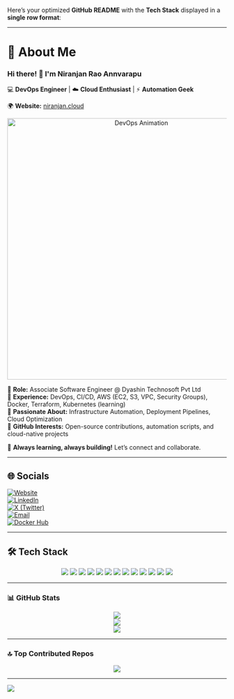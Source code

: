 Here’s your optimized **GitHub README** with the **Tech Stack** displayed in a **single row format**:  

---

# 🚀 **About Me**  
### Hi there! 👋 I'm **Niranjan Rao Annvarapu**  
💻 **DevOps Engineer** | ☁️ **Cloud Enthusiast** | ⚡ **Automation Geek**  

🌍 **Website:** [niranjan.cloud](https://niranjan.cloud)  

<div align="center">  
  <img src="https://camo.githubusercontent.com/d1e9733ec79822bcadf8b9a1035840ee511e2f022fe9f652cc163db23dc171d3/68747470733a2f2f6d656469612e67697068792e636f6d2f6d656469612f53576f536b4e36447854737a71494b4571762f67697068792e676966" width="600" alt="DevOps Animation" />  
</div>  

🔹 **Role:** Associate Software Engineer @ Dyashin Technosoft Pvt Ltd  
🔹 **Experience:** DevOps, CI/CD, AWS (EC2, S3, VPC, Security Groups), Docker, Terraform, Kubernetes (learning)  
🔹 **Passionate About:** Infrastructure Automation, Deployment Pipelines, Cloud Optimization  
🔹 **GitHub Interests:** Open-source contributions, automation scripts, and cloud-native projects  

🚀 **Always learning, always building!** Let’s connect and collaborate.  

---

## 🌐 **Socials**  
[![Website](https://img.shields.io/badge/Website-%23000000.svg?style=for-the-badge&logo=firefox&logoColor=white)](https://niranjan.cloud)  
[![LinkedIn](https://img.shields.io/badge/LinkedIn-%230077B5.svg?style=for-the-badge&logo=linkedin&logoColor=white)](http://www.linkedin.com/in/niranjan-rao-annavarapu)  
[![X (Twitter)](https://img.shields.io/badge/X-%231DA1F2.svg?style=for-the-badge&logo=twitter&logoColor=white)](https://x.com/niranjanan28651)  
[![Email](https://img.shields.io/badge/Email-%23D14836.svg?style=for-the-badge&logo=gmail&logoColor=white)](mailto:niranjancloud9@gmail.com)  
[![Docker Hub](https://img.shields.io/badge/Docker_Hub-2496ED?style=for-the-badge&logo=docker&logoColor=white)](https://hub.docker.com/u/niranjan46)  

---

## 🛠️ **Tech Stack**  

<p align="center">
  <img src="https://img.shields.io/badge/AWS-%23FF9900.svg?style=for-the-badge&logo=amazon-aws&logoColor=white" />
  <img src="https://img.shields.io/badge/Docker-%230db7ed.svg?style=for-the-badge&logo=docker&logoColor=white" />
  <img src="https://img.shields.io/badge/Kubernetes-%23326ce5.svg?style=for-the-badge&logo=kubernetes&logoColor=white" />
  <img src="https://img.shields.io/badge/Terraform-%235835CC.svg?style=for-the-badge&logo=terraform&logoColor=white" />
  <img src="https://img.shields.io/badge/CI%2FCD-%23121011.svg?style=for-the-badge&logo=githubactions&logoColor=white" />
  <img src="https://img.shields.io/badge/Jenkins-%232C5263.svg?style=for-the-badge&logo=jenkins&logoColor=white" />
  <img src="https://img.shields.io/badge/Linux-FCC624?style=for-the-badge&logo=linux&logoColor=black" />
  <img src="https://img.shields.io/badge/Python-3670A0?style=for-the-badge&logo=python&logoColor=ffdd54" />
  <img src="https://img.shields.io/badge/Git-%23F05033.svg?style=for-the-badge&logo=git&logoColor=white" />
  <img src="https://img.shields.io/badge/GitHub-%23121011.svg?style=for-the-badge&logo=github&logoColor=white" />
  <img src="https://img.shields.io/badge/Prometheus-E6522C?style=for-the-badge&logo=Prometheus&logoColor=white" />
  <img src="https://img.shields.io/badge/Grafana-%23F46800.svg?style=for-the-badge&logo=grafana&logoColor=white" />
  <img src="https://img.shields.io/badge/Postgres-%23316192.svg?style=for-the-badge&logo=postgresql&logoColor=white" />
</p>

---

### 📊 **GitHub Stats**  

<p align="center">
  <img src="https://github-readme-stats.vercel.app/api?username=niranjan-46&theme=tokyonight&hide_border=false&include_all_commits=true&count_private=true" />
  <br>
  <img src="https://github-readme-streak-stats.herokuapp.com/?user=niranjan-46&theme=tokyonight&hide_border=false" />
  <br>
  <img src="https://github-readme-stats.vercel.app/api/top-langs/?username=niranjan-46&theme=tokyonight&hide_border=false&include_all_commits=true&count_private=true&layout=compact" />
</p>

---

### 🔝 **Top Contributed Repos**  
<p align="center">
  <img src="https://github-contributor-stats.vercel.app/api?username=niranjan-46&limit=5&theme=tokyonight&combine_all_yearly_contributions=true" />
</p>

---

[![](https://visitcount.itsvg.in/api?id=niranjan-46&icon=0&color=0)](https://visitcount.itsvg.in)

